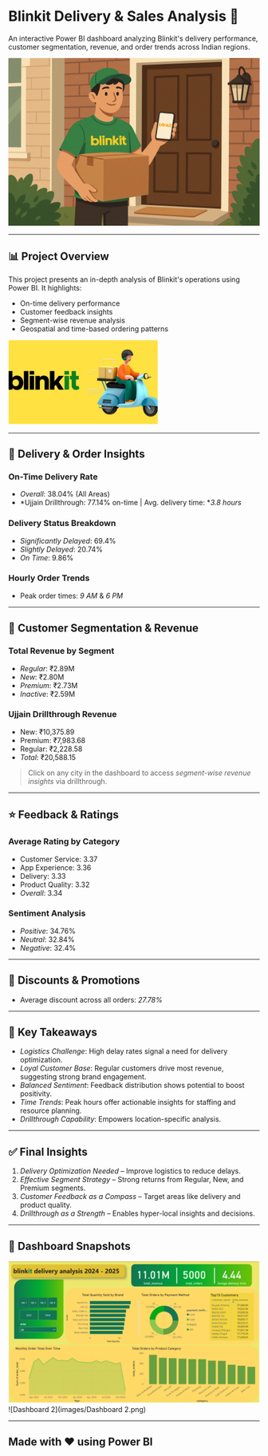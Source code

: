 # Blinkit Delivery & Sales Analysis 🚚

An interactive Power BI dashboard analyzing Blinkit's delivery performance, customer segmentation, revenue, and order trends across Indian regions.

![Dashboard Preview](images/Blinkit_image.png)

---

## 📊 Project Overview

This project presents an in-depth analysis of Blinkit's operations using Power BI. It highlights:

- On-time delivery performance
- Customer feedback insights
- Segment-wise revenue analysis
- Geospatial and time-based ordering patterns

<img src="images/Blinkit.png" alt="Blinkit Delivery" width="300"/>

---

## 🚚 Delivery & Order Insights

### On-Time Delivery Rate
- *Overall*: 38.04% (All Areas)
- *Ujjain Drillthrough: 77.14% on-time | Avg. delivery time: **3.8 hours*

### Delivery Status Breakdown
- *Significantly Delayed*: 69.4%  
- *Slightly Delayed*: 20.74%  
- *On Time*: 9.86%

### Hourly Order Trends
- Peak order times: *9 AM* & *6 PM*

---

## 👥 Customer Segmentation & Revenue

### Total Revenue by Segment
- *Regular*: ₹2.89M  
- *New*: ₹2.80M  
- *Premium*: ₹2.73M  
- *Inactive*: ₹2.59M

### Ujjain Drillthrough Revenue
- New: ₹10,375.89  
- Premium: ₹7,983.68  
- Regular: ₹2,228.58  
- *Total*: ₹20,588.15

> Click on any city in the dashboard to access *segment-wise revenue insights* via drillthrough.

---

## ⭐ Feedback & Ratings

### Average Rating by Category
- Customer Service: 3.37  
- App Experience: 3.36  
- Delivery: 3.33  
- Product Quality: 3.32  
- *Overall*: 3.34

### Sentiment Analysis
- *Positive*: 34.76%  
- *Neutral*: 32.84%  
- *Negative*: 32.4%

---

## 💸 Discounts & Promotions

- Average discount across all orders: *27.78%*

---

## 🧠 Key Takeaways

- *Logistics Challenge*: High delay rates signal a need for delivery optimization.
- *Loyal Customer Base*: Regular customers drive most revenue, suggesting strong brand engagement.
- *Balanced Sentiment*: Feedback distribution shows potential to boost positivity.
- *Time Trends*: Peak hours offer actionable insights for staffing and resource planning.
- *Drillthrough Capability*: Empowers location-specific analysis.

---

## ✅ Final Insights

1. *Delivery Optimization Needed* – Improve logistics to reduce delays.
2. *Effective Segment Strategy* – Strong returns from Regular, New, and Premium segments.
3. *Customer Feedback as a Compass* – Target areas like delivery and product quality.
4. *Drillthrough as a Strength* – Enables hyper-local insights and decisions.

---

## 📌 Dashboard Snapshots

![Dashboard 1](images/Dashboard1.png)  
![Dashboard 2](images/Dashboard 2.png)

---

## Made with ♥ using Power BI
